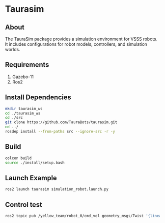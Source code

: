 # Taurasim

## About
The TauraSim package provides a simulation environment for VSSS robots.
It includes configurations for robot models, controllers, and simulation worlds.


## Requirements
1. Gazebo-11
2. Ros2

## Install Dependencies

```bash
mkdir taurasim_ws
cd ./taurasim_ws
cd ./src
git clone https://github.com/TauraBots/taurasim.git
cd ../
rosdep install --from-paths src --ignore-src -r -y
```
## Build

```bash
colcon build
source ./install/setup.bash
```

## Launch Example

```bash
ros2 launch taurasim simulation_robot.launch.py
```

## Control test
```bash
ros2 topic pub /yellow_team/robot_0/cmd_vel geometry_msgs/Twist '{linear: {x: 1.0, y: 0.0, z: 0.0}, angular: {x: 0.0, y: 0.0, z: 0.5}}'
```


